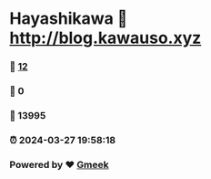 # Hayashikawa :link: http://blog.kawauso.xyz 
### :page_facing_up: [12](http://blog.kawauso.xyz/tag.html) 
### :speech_balloon: 0 
### :hibiscus: 13995 
### :alarm_clock: 2024-03-27 19:58:18 
### Powered by :heart: [Gmeek](https://github.com/Meekdai/Gmeek)
